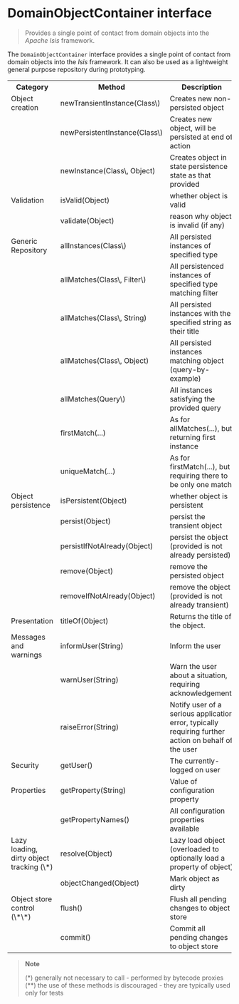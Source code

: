 DomainObjectContainer interface
===============================

> Provides a single point of contact from domain objects into the
> *Apache Isis* framework.

The `DomainObjectContainer` interface provides a single point of contact
from domain objects into the *Isis* framework. It can also be used as a
lightweight general purpose repository during prototyping.

<table>
<tr>
    <th>Category</th>
    <th>Method</th>
    <th>Description</th>
</tr>
<tr>
    <td>Object creation</td>
    <td>newTransientInstance(Class\<T\>)</td>
    <td>Creates new non-persisted object</td>
</tr>
<tr>
    <td></td>
    <td>newPersistentInstance(Class\<T\>)</td>
    <td>Creates new object, will be persisted at end of action</td>
</tr>
<tr>
    <td></td>
    <td>newInstance(Class\<T\>, Object)</td>
    <td>Creates object in state persistence state as that provided</td>
</tr>
<tr>
    <td>Validation</td>
    <td>isValid(Object)</td>
    <td>whether object is valid</td>
</tr>
<tr>
    <td></td>
    <td>validate(Object)</td>
    <td>reason why object is invalid (if any)</td>
</tr>
<tr>
    <td>Generic Repository</td>
    <td>allInstances(Class\<T\>)</td>
    <td>All persisted instances of specified type</td>
</tr>
<tr>
    <td></td>
    <td>allMatches(Class\<T\>, Filter\<T\>)</td>
    <td>All persistenced instances of specified type matching filter</td>
</tr>
<tr>
    <td></td>
    <td>allMatches(Class\<T\>, String)</td>
    <td>All persisted instances with the specified string as their title</td>
</tr>
<tr>
    <td></td>
    <td>allMatches(Class\<T\>, Object)</td>
    <td>All persisted instances matching object (query-by-example)</td>
</tr>
<tr>
    <td></td>
    <td>allMatches(Query\<T\>)</td>
    <td>All instances satisfying the provided query</td>
</tr>
<tr>
    <td></td>
    <td>firstMatch(...)</td>
    <td>As for allMatches(...), but returning first instance</td>
</tr>
<tr>
    <td></td>
    <td>uniqueMatch(...)</td>
    <td>As for firstMatch(...), but requiring there to be only one match</td>
</tr>
<tr>
    <td>Object persistence</td>
    <td>isPersistent(Object)</td>
    <td>whether object is persistent</td>
</tr>
<tr>
    <td></td>
    <td>persist(Object)</td>
    <td>persist the transient object</td>
</tr>
<tr>
    <td></td>
    <td>persistIfNotAlready(Object)</td>
    <td>persist the object (provided is not already persisted)</td>
</tr>
<tr>
    <td></td>
    <td>remove(Object)</td>
    <td>remove the persisted object</td>
</tr>
<tr>
    <td></td>
    <td>removeIfNotAlready(Object)</td>
    <td>remove the object (provided is not already transient)</td>
</tr>
<tr>
    <td>Presentation</td>
    <td>titleOf(Object)</td>
    <td>Returns the title of the object.</td>
</tr>
<tr>
    <td>Messages and warnings</td>
    <td>informUser(String)</td>
    <td>Inform the user</td>
</tr>
<tr>
    <td></td>
    <td>warnUser(String)</td>
    <td>Warn the user about a situation, requiring acknowledgement.</td>
</tr>
<tr>
    <td></td>
    <td>raiseError(String)</td>
    <td>Notify user of a serious application error, typically requiring further action on behalf of the user</td>
</tr>
<tr>
    <td>Security</td>
    <td>getUser()</td>
    <td>The currently-logged on user</td>
</tr>
<tr>
    <td>Properties</td>
    <td>getProperty(String)</td>
    <td>Value of configuration property</td>
</tr>
<tr>
    <td></td>
    <td>getPropertyNames()</td>
    <td>All configuration properties available</td>
</tr>
<tr>
    <td>Lazy loading, dirty object tracking (\*)</td>
    <td>resolve(Object)</td>
    <td>Lazy load object (overloaded to optionally load a property of object)</td>
</tr>
<tr>
    <td></td>
    <td>objectChanged(Object)</td>
    <td>Mark object as dirty</td>
</tr>
<tr>
    <td>Object store control (\*\*)</td>
    <td>flush()</td>
    <td>Flush all pending changes to object store</td>
</tr>
<tr>
    <td></td>
    <td>commit()</td>
    <td>Commit all pending changes to object store</td>
</tr>
</table>


> **Note**
>
> (\*) generally not necessary to call - performed by bytecode proxies
> (\*\*) the use of these methods is discouraged - they are typically used only for tests
